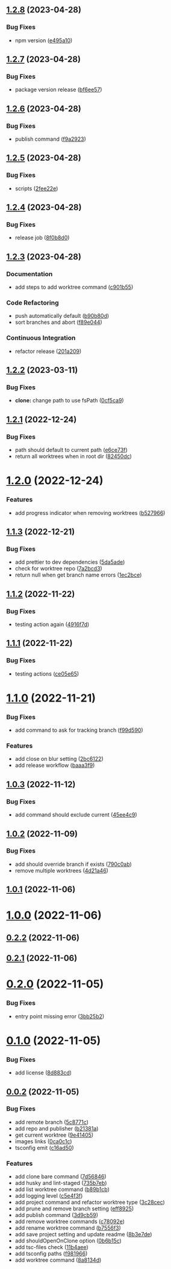 ## [1.2.8](https://github.com/philstainer/git-worktree/compare/v1.2.7...v1.2.8) (2023-04-28)

### Bug Fixes

- npm version ([e495a10](https://github.com/philstainer/git-worktree/commit/e495a100b33867a0cdfa3200fe5d47f0fa33d315))

## [1.2.7](https://github.com/philstainer/git-worktree/compare/v1.2.6...v1.2.7) (2023-04-28)

### Bug Fixes

- package version release ([bf6ee57](https://github.com/philstainer/git-worktree/commit/bf6ee574db6f8ab5b56189cd2b4150812d5208f9))

## [1.2.6](https://github.com/philstainer/git-worktree/compare/v1.2.5...v1.2.6) (2023-04-28)

### Bug Fixes

- publish command ([f9a2923](https://github.com/philstainer/git-worktree/commit/f9a292344489a5e782ec7372c579c927138e1cd4))

## [1.2.5](https://github.com/philstainer/git-worktree/compare/v1.2.4...v1.2.5) (2023-04-28)

### Bug Fixes

- scripts ([2fee22e](https://github.com/philstainer/git-worktree/commit/2fee22ea5cac29b13c8d86405bee8b3e5761b779))

## [1.2.4](https://github.com/philstainer/git-worktree/compare/v1.2.3...v1.2.4) (2023-04-28)

### Bug Fixes

- release job ([8f0b8d0](https://github.com/philstainer/git-worktree/commit/8f0b8d0cb4eb972f4d2ebec450ece8f76ce1610e))

## [1.2.3](https://github.com/philstainer/git-worktree/compare/v1.2.2...v1.2.3) (2023-04-28)

### Documentation

- add steps to add worktree command ([c901b55](https://github.com/philstainer/git-worktree/commit/c901b552c96a278c5e049a74c3997d95ef2b9909))

### Code Refactoring

- push automatically default ([b90b80d](https://github.com/philstainer/git-worktree/commit/b90b80db986fdddbafdf821ed213f7699d8c88d3))
- sort branches and abort ([f89e044](https://github.com/philstainer/git-worktree/commit/f89e04405a7f8d2de0de4f8e96f5f60a0aba3d4d))

### Continuous Integration

- refactor release ([201a209](https://github.com/philstainer/git-worktree/commit/201a209c0d70b2ab0d2a5de3429232d63f12ea5e))

## [1.2.2](https://github.com/philstainer/git-worktree/compare/v1.2.1...v1.2.2) (2023-03-11)

### Bug Fixes

- **clone:** change path to use fsPath ([0cf5ca9](https://github.com/philstainer/git-worktree/commit/0cf5ca9bcd06947b49befe8bd42998da771d9e9c))

## [1.2.1](https://github.com/philstainer/git-worktree/compare/v1.2.0...v1.2.1) (2022-12-24)

### Bug Fixes

- path should default to current path ([e6ce73f](https://github.com/philstainer/git-worktree/commit/e6ce73fc3583cc6a217ae24bd8b0c6da8d1eab81))
- return all worktrees when in root dir ([82450dc](https://github.com/philstainer/git-worktree/commit/82450dc53bb11c9276e8d5d329f6561ca25f1dcc))

# [1.2.0](https://github.com/philstainer/git-worktree/compare/v1.1.3...v1.2.0) (2022-12-24)

### Features

- add progress indicator when removing worktrees ([b527966](https://github.com/philstainer/git-worktree/commit/b5279668182827fc70ba2c0c5005ce9c5f38434c))

## [1.1.3](https://github.com/philstainer/git-worktree/compare/v1.1.2...v1.1.3) (2022-12-21)

### Bug Fixes

- add prettier to dev dependencies ([5da5ade](https://github.com/philstainer/git-worktree/commit/5da5adef32ce56fb82a044f6922253b2ae453811))
- check for worktree repo ([7a2bcd3](https://github.com/philstainer/git-worktree/commit/7a2bcd38bd50c4150104866d6458cd15ffd5e2fb))
- return null when get branch name errors ([1ec2bce](https://github.com/philstainer/git-worktree/commit/1ec2bcea7e42f23fe78ce5adfe67a02d13ff8e40))

## [1.1.2](https://github.com/philstainer/git-worktree/compare/v1.1.1...v1.1.2) (2022-11-22)

### Bug Fixes

- testing action again ([4916f7d](https://github.com/philstainer/git-worktree/commit/4916f7de388a72e6e9a927272a24c7d9a306aeb6))

## [1.1.1](https://github.com/philstainer/git-worktree/compare/v1.1.0...v1.1.1) (2022-11-22)

### Bug Fixes

- testing actions ([ce05e65](https://github.com/philstainer/git-worktree/commit/ce05e65fe240c59ce236bcddbba7d939bfed8b4a))

# [1.1.0](https://github.com/philstainer/git-worktree/compare/v1.0.3...v1.1.0) (2022-11-21)

### Bug Fixes

- add command to ask for tracking branch ([f99d590](https://github.com/philstainer/git-worktree/commit/f99d590f2ff15d92fb18ff5447ac14b1d7792dd7))

### Features

- add close on blur setting ([2bc6122](https://github.com/philstainer/git-worktree/commit/2bc6122a3661db8efc3485c1275d5cf10bad4dc5))
- add release workflow ([baaa3f9](https://github.com/philstainer/git-worktree/commit/baaa3f93277303466e6c852f1d5e31e26f6e6155))

## [1.0.3](https://github.com/philstainer/git-worktree/compare/v1.0.2...v1.0.3) (2022-11-12)

### Bug Fixes

- add command should exclude current ([45ee4c9](https://github.com/philstainer/git-worktree/commit/45ee4c96fcfebea3441052d223f7c7179ca66bb5))

## [1.0.2](https://github.com/philstainer/git-worktree/compare/v1.0.1...v1.0.2) (2022-11-09)

### Bug Fixes

- add should override branch if exists ([790c0ab](https://github.com/philstainer/git-worktree/commit/790c0ab5ce40c98ecb1f426d15e5cfdc54254e30))
- remove multiple worktrees ([4d21a46](https://github.com/philstainer/git-worktree/commit/4d21a468d915e3e5ec3263019106200b8b52225c))

## [1.0.1](https://github.com/philstainer/git-worktree/compare/v1.0.0...v1.0.1) (2022-11-06)

# [1.0.0](https://github.com/philstainer/git-worktree/compare/v0.2.2...v1.0.0) (2022-11-06)

## [0.2.2](https://github.com/philstainer/git-worktree/compare/v0.2.1...v0.2.2) (2022-11-06)

## [0.2.1](https://github.com/philstainer/git-worktree/compare/v0.2.0...v0.2.1) (2022-11-06)

# [0.2.0](https://github.com/philstainer/git-worktree/compare/v0.1.0...v0.2.0) (2022-11-05)

### Bug Fixes

- entry point missing error ([3bb25b2](https://github.com/philstainer/git-worktree/commit/3bb25b2e971d234d96bcf3511789a7f5da677e45))

# [0.1.0](https://github.com/philstainer/git-worktree/compare/v0.0.2...v0.1.0) (2022-11-05)

### Bug Fixes

- add license ([8d883cd](https://github.com/philstainer/git-worktree/commit/8d883cd9e703936ce6617f5c01632065d2491f7d))

## [0.0.2](https://github.com/philstainer/git-worktree/compare/735b7eb76ff302c0fed2742d47bc51419fd8fde8...v0.0.2) (2022-11-05)

### Bug Fixes

- add remote branch ([5c8771c](https://github.com/philstainer/git-worktree/commit/5c8771cd260b20241d818ed3e46df22c178dbcd1))
- add repo and publisher ([b21381a](https://github.com/philstainer/git-worktree/commit/b21381a1a18c5d577256362706bd91a5dfb0f68a))
- get current worktree ([9e41405](https://github.com/philstainer/git-worktree/commit/9e41405358631c342e69f8c7aba6295a07db66bb))
- images links ([0ca0c1c](https://github.com/philstainer/git-worktree/commit/0ca0c1cb297656a2908bd08a0ec1f57e1d685ce6))
- tsconfig emit ([c16ad50](https://github.com/philstainer/git-worktree/commit/c16ad5079db3294f2f6ecf600e9b3d3127ecc83a))

### Features

- add clone bare command ([7d56846](https://github.com/philstainer/git-worktree/commit/7d568461e0b1dacf667ab7ef2c2375d83b93c4ae))
- add husky and lint-staged ([735b7eb](https://github.com/philstainer/git-worktree/commit/735b7eb76ff302c0fed2742d47bc51419fd8fde8))
- add list worktree command ([b89b1cb](https://github.com/philstainer/git-worktree/commit/b89b1cbb4d7c488c95d5e61d8dad459f741c0372))
- add logging level ([c5e4f3f](https://github.com/philstainer/git-worktree/commit/c5e4f3fa644763340430e19e1dc54d2067f013ab))
- add project command and refactor worktree type ([3c28cec](https://github.com/philstainer/git-worktree/commit/3c28cec7da1738c90cbf647c1b82b140ef0afceb))
- add prune and remove branch setting ([eff8925](https://github.com/philstainer/git-worktree/commit/eff8925a7a8d65c4bf9fc1a9ce55433027868758))
- add publish command ([3d9cb59](https://github.com/philstainer/git-worktree/commit/3d9cb59fe3df1dd0f4381f4888d1f21100c246ba))
- add remove worktree commands ([c78092e](https://github.com/philstainer/git-worktree/commit/c78092edfc546f14eacdd2926b535a5d1a63d3d1))
- add rename worktree command ([b7556f3](https://github.com/philstainer/git-worktree/commit/b7556f335abba1c14fa64f5337ed369c19f004d1))
- add save project setting and update readme ([8b3e7de](https://github.com/philstainer/git-worktree/commit/8b3e7de837234caf761d96da74ec3481d52e16e0))
- add shouldOpenOnClone option ([0b6b15c](https://github.com/philstainer/git-worktree/commit/0b6b15cbb692fcf07235e4e3a43b9475adc6c2a6))
- add tsc-files check ([11b4aee](https://github.com/philstainer/git-worktree/commit/11b4aeeec725a242515ce6bd42093a5105e72833))
- add tsconfig paths ([f981966](https://github.com/philstainer/git-worktree/commit/f98196663c2e57dafe435a7484f39190e7d04306))
- add worktree command ([8a8134d](https://github.com/philstainer/git-worktree/commit/8a8134df60ef3244ce7ced2271f93bfeb9c5de71))
